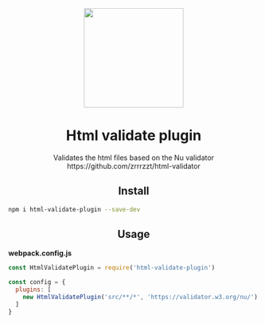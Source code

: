 <div align="center">
  <a href="https://github.com/webpack/webpack">
    <img width="200" height="200"
      src="https://webpack.js.org/assets/icon-square-big.svg">
  </a>
  <h1>Html validate plugin</h1>
  <p>Validates the html files based on the Nu validator https://github.com/zrrrzzt/html-validator</p>
</div>

<h2 align="center">Install</h2>

```bash
npm i html-validate-plugin --save-dev
```

<h2 align="center">Usage</h2>

**webpack.config.js**
```js
const HtmlValidatePlugin = require('html-validate-plugin')

const config = {
  plugins: [
    new HtmlValidatePlugin('src/**/*', 'https://validator.w3.org/nu/')
  ]
}
```
